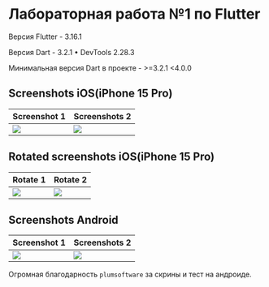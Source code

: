 # Лабораторная работа №1 по Flutter
Версия Flutter - 3.16.1

Версия Dart - 3.2.1 • DevTools 2.28.3

Минимальная версия Dart в проекте - >=3.2.1 <4.0.0

## Screenshots iOS(iPhone 15 Pro)
| Screenshot 1                                       | Screenshots 2                                       |
|----------------------------------------------------|-----------------------------------------------------|
| <img src="https://github.com/SuperJK55/flutter_effective_lab/assets/145687949/24d311ff-b13a-4570-ae15-6853f3eb5146"> | <img src="https://github.com/SuperJK55/flutter_effective_lab/assets/145687949/4d163004-d70a-4271-b362-13b85a7851e8">  |

## Rotated screenshots iOS(iPhone 15 Pro)
| Rotate 1                                           | Rotate 2                                            |
|----------------------------------------------------|-----------------------------------------------------|
| <img src="https://github.com/SuperJK55/flutter_effective_lab/assets/145687949/3682104a-331c-45ca-bd70-55b6791d6053"> | <img src="https://github.com/SuperJK55/flutter_effective_lab/assets/145687949/6e7fdaa1-e874-4767-accf-681713d11314"> |

## Screenshots Android
| Screenshot 1                                       | Screenshots 2                                       |
|----------------------------------------------------|-----------------------------------------------------|
| <img src="https://github.com/SuperJK55/flutter_effective_lab/assets/145687949/10267616-455a-4461-9b79-1a7192ebe8d6"> | <img src="https://github.com/SuperJK55/flutter_effective_lab/assets/145687949/0f947766-cf8c-4561-8ed7-e2cb4fb77a29"> |

Огромная благодарность ```plumsoftware``` за скрины и тест на андроиде.



